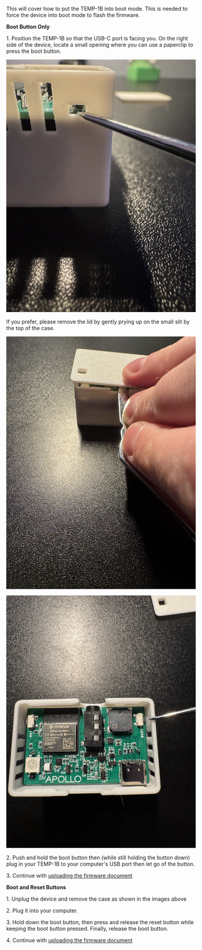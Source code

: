 This will cover how to put the TEMP-1B into boot mode. This is needed to force the device into boot mode to flash the firmware.

**Boot Button Only**

1\. Position the TEMP-1B so that the USB-C port is facing you. On the right side of the device, locate a small opening where you can use a paperclip to press the boot button.

![](assets/temp-1b-boot-button-side-view.jpg)

If you prefer, please remove the lid by gently prying up on the small slit by the top of the case.

![](assets/temp-1b-pry-open.jpg)

![](assets/temp-1b-boot-button-lid-off.jpg)

2\. Push and hold the boot button then (while still holding the button down) plug in your TEMP-1B to your computer's USB port then let go of the button.

3\. Continue with [uploading the firmware document](https://apolloautomation.github.io/docs/products/temp1b/troubleshooting/temp1b-code/)

**Boot and Reset Buttons**

1\. Unplug the device and remove the case as shown in the images above

2\. Plug it into your computer.

3\. Hold down the boot button, then press and release the reset button while keeping the boot button pressed. Finally, release the boot button.

4\. Continue with [uploading the firmware document](https://apolloautomation.github.io/docs/products/temp1b/troubleshooting/temp1b-code/)